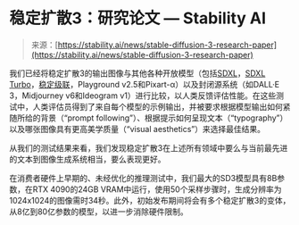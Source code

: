 <!--yml

category: 未分类

date: 2024-05-27 14:38:37

-->

# 稳定扩散3：研究论文 — Stability AI

> 来源：[https://stability.ai/news/stable-diffusion-3-research-paper](https://stability.ai/news/stable-diffusion-3-research-paper)

我们已经将稳定扩散3的输出图像与其他各种开放模型（包括[SDXL](https://stability.ai/news/stable-diffusion-sdxl-1-announcement)，[SDXL Turbo](https://stability.ai/news/stability-ai-sdxl-turbo)，[稳定级联](https://stability.ai/news/introducing-stable-cascade)，Playground v2.5和Pixart-α）以及封闭源系统（如DALL·E 3，Midjourney v6和Ideogram v1）进行比较，以人类反馈评估性能。在这些测试中，人类评估员得到了来自每个模型的示例输出，并被要求根据模型输出如何紧随所给的背景（“prompt following”）、根据提示如何呈现文本（“typography”）以及哪张图像具有更高美学质量（“visual aesthetics”）来选择最佳结果。

从我们的测试结果来看，我们发现稳定扩散3在上述所有领域中要么与当前最先进的文本到图像生成系统相当，要么表现更好。

在消费者硬件上早期的、未经优化的推理测试中，我们最大的SD3模型具有8B参数，在RTX 4090的24GB VRAM中运行，使用50个采样步骤时，生成分辨率为1024x1024的图像需时34秒。此外，初始发布期间将会有多个稳定扩散3的变体，从8亿到80亿参数的模型，以进一步消除硬件限制。
